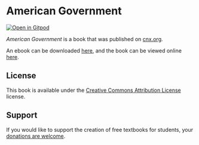 # American Government

[![Open in Gitpod](https://gitpod.io/button/open-in-gitpod.svg)](https://gitpod.io/from-referrer/)

_American Government_ is a book that was published on [cnx.org](https://cnx.org/).

An ebook can be downloaded [here](https://github.com/cnx-user-books/cnxbook-american-government/releases/latest), and the book can be viewed online [here](https://github.com/cnx-user-books/cnxbook-american-government/releases/latest).

## License
This book is available under the [Creative Commons Attribution License](./LICENSE) license.

## Support
If you would like to support the creation of free textbooks for students, your [donations are welcome](https://riceconnect.rice.edu/donation/support-openstax-banner).
